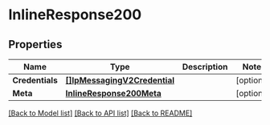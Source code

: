 # InlineResponse200

## Properties

Name | Type | Description | Notes
------------ | ------------- | ------------- | -------------
**Credentials** | [**[]IpMessagingV2Credential**](ip_messaging.v2.credential.md) |  | [optional] 
**Meta** | [**InlineResponse200Meta**](inline_response_200_meta.md) |  | [optional] 

[[Back to Model list]](../README.md#documentation-for-models) [[Back to API list]](../README.md#documentation-for-api-endpoints) [[Back to README]](../README.md)


